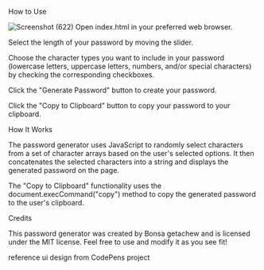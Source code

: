 How to Use

![Screenshot (622)](https://user-images.githubusercontent.com/66962080/224276036-77481732-3357-4bee-9a86-71ff4f77dda7.png)
Open index.html in your preferred web browser.

Select the length of your password by moving the slider.

Choose the character types you want to include in your password (lowercase letters, uppercase letters, numbers, and/or special characters) by checking the corresponding checkboxes.

Click the "Generate Password" button to create your password.

Click the "Copy to Clipboard" button to copy your password to your clipboard.


How It Works

The password generator uses JavaScript to randomly select characters from a set of character arrays based on the user's selected options. It then concatenates the selected characters into a string and displays the generated password on the page. 


The "Copy to Clipboard" functionality uses the document.execCommand("copy") method to copy the generated password to the user's clipboard.


Credits

This password generator was created by Bonsa getachew and is licensed under the MIT license. Feel free to use and modify it as you see fit!

reference ui design from CodePens project
